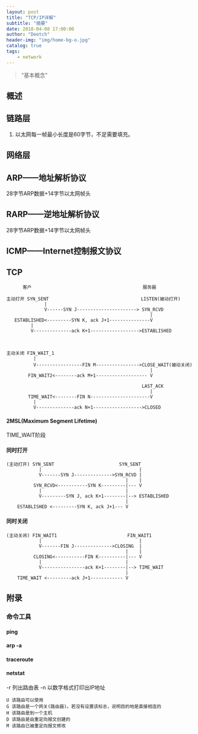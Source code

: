 ```yaml
---
layout: post
title: "TCP/IP详解"
subtitle: "摘要"
date: 2018-04-08 17:00:00
author: "Deetch"
header-img: "img/home-bg-o.jpg"
catalog: true
tags:
    - network
---
```


> "基本概念"

## 概述

## 链路层
1. 以太网每一帧最小长度是60字节，不足需要填充。

## 网络层

## ARP——地址解析协议
28字节ARP数据+14字节以太网帧头

## RARP——逆地址解析协议
28字节ARP数据+14字节以太网帧头

## ICMP——Internet控制报文协议



## TCP

~~~
      客户                                         服务器

主动打开 SYN_SENT                                  LISTEN(被动打开)
              |
              V------SYN J----------------------> SYN_RCVD
                                                     |
   ESTABLISHED<---------SYN K, ack J+1---------------V
         |
         V--------------ack K+1------------------>ESTABLISHED



主动关闭 FIN_WAIT_1
          |
          V-----------------FIN M---------------->CLOSE_WAIT(被动关闭)
                                                     |
        FIN_WAIT2<--------ack M+1------------------- V

                                                  LAST_ACK
                                                     |
        TIME_WAIT<--------FIN N----------------------V
          |
          V--------------ack N+1------------------>CLOSED
~~~

#### 2MSL(Maximum Segment Lifetime)
TIME_WAIT阶段

#### 同时打开

~~~
(主动打开) SYN_SENT                        SYN_SENT
            |                                    |
            V-------SYN J-------------->SYN_RCVD |
                                            |    |
          SYN_RCVD<-----------SYN K---------|--- V
            |                               |
            V---------SYN J, ack K+1--------|--> ESTABLISHED
                                            |
    ESTABLISHED <---------SYN K, ack J+1--- V
~~~

#### 同时关闭

~~~
(主动关闭) FIN_WAIT1                          FIN_WAIT1
            |                                    |
            V-------FIN J-------------->CLOSING  |
                                            |    |
          CLOSING<-----------FIN K----------|--- V
            |                               |
            V----------------ack K+1--------|--> TIME_WAIT
                                            |
    TIME_WAIT <---------ack J+1------------ V
~~~

## 附录

### 命令工具
#### ping

#### arp -a

#### traceroute

#### netstat
-r 列出路由表
-n 以数字格式打印出IP地址

~~~
U 该路由可以使用
G 该路由是一个网关(路由器)。若没有设置该标志，说明目的地是直接相连的
H 该路由是到一个主机
D 该路由是由重定向报文创建的
M 该路由已被重定向报文修改
~~~
